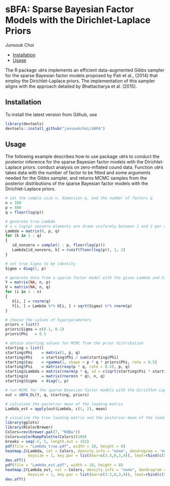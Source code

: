 sBFA: Sparse Bayesian Factor Models with the Dirichlet-Laplace Priors
================
Junsouk Choi

- <a href="#installation" id="toc-installation">Installation</a>
- <a href="#usage" id="toc-usage">Usage</a>

The R package `sBFA` implements an efficient data-augmented Gibbs
sampler for the sparse Bayesian factor models proposed by Pati et al.,
(2014) that employ the Dirichlet-Laplace priors. The implementation of
this sampler aligns with the approach detailed by Bhattacharya et
al. (2015).

## Installation

To install the latest version from Github, use

``` r
library(devtools)
devtools::install_github("junsoukchoi/sBFA")
```

## Usage

The following example describes how to use package `sBFA` to conduct the
posterior inference for the sparse Bayesian factor models with the
Dirichlet-Laplace priors. conduct analysis on zero-inflated cound data.
Function `sBFA` takes data with the number of factor to be fitted and
some arguments needed for the Gibbs sampler, and returns MCMC samples
from the posterior distributions of the sparse Bayesian factor models
with the Dirichlet-Laplace priors.

``` r
# set the sample size n, dimension p, and the number of factors q
n = 100
p = 400
q = floor(log(p))

# generate true Lambda
# s = log(p) nonzero elements are drawn uniformly between 1 and 2 per columns
Lambda = matrix(0, p, q)
for (k in 1 : q)
{
   id_nonzero = sample(1 : p, floor(log(p)))
   Lambda[id_nonzero, k] = runif(floor(log(p)), 1, 2)
}

# set true Sigma to be identity
Sigma = diag(1, p)

# generate data from a sparse factor model with the given Lambda and Sigma
Y = matrix(NA, n, p)
U = matrix(NA, n, q)
for (i in 1 : n)
{
   U[i, ] = rnorm(q)
   Y[i, ] = Lambda %*% U[i, ] + sqrt(Sigma) %*% rnorm(p)
}

# choose the values of hyperparameters 
priors = list()
priors$Sigma = c(0.1, 0.1)
priors$Phi   = 0.5

# obtain starting values for MCMC from the prior distribution
starting = list()
starting$Phi    = matrix(1, p, q)
starting$Phi    = starting$Phi / sum(starting$Phi)
starting$tau    = rgamma(1, shape = p * q * priors$Phi, rate = 0.5)
starting$Psi    = matrix(rexp(p * q, rate = 0.5), p, q)
starting$Lambda = matrix(rnorm(p * q, sd = c(sqrt(starting$Psi * starting$tau^2 * starting$Phi^2))), p, q)
starting$U      = matrix(rnorm(n * q), n, q)
starting$Sigma  = diag(1, p)

# run MCMC for the sparse Bayesian factor models with the Dirichlet-Laplace priors
out = sBFA_DL(Y, q, starting, priors)

# calculate the posterior mean of the loading matrix
Lambda_est = apply(out$Lambda, c(1, 2), mean)

# visualize the true loading matrix and the posterior mean of the loading matrix
library(gplots)
library(RColorBrewer)
Colors=rev(brewer.pal(7, "RdBu"))
Colors=colorRampPalette(Colors)(100)
breaks = seq(-5, 5, length.out = 101)
pdf(file = "Lambda_true.pdf", width = 10, height = 8)
heatmap.2(Lambda, col = Colors, density.info = "none", dendrogram = 'none', Colv = FALSE, Rowv =FALSE, trace = "none", breaks = breaks, 
          keysize = 1, key.par = list(mar=c(3.5,0,3,4)), lmat=rbind(c(5,4,2),c(6,1,3)), lhei=c(1,5), lwid=c(1,10,1))
dev.off()
pdf(file = "Lambda_est.pdf", width = 10, height = 8)
heatmap.2(Lambda_est, col = Colors, density.info = "none", dendrogram = 'none', Colv = FALSE, Rowv =FALSE, trace = "none", breaks = breaks, 
          keysize = 1, key.par = list(mar=c(3.5,0,3,4)), lmat=rbind(c(5,4,2),c(6,1,3)), lhei=c(1,5), lwid=c(1,10,1))
dev.off()
```
